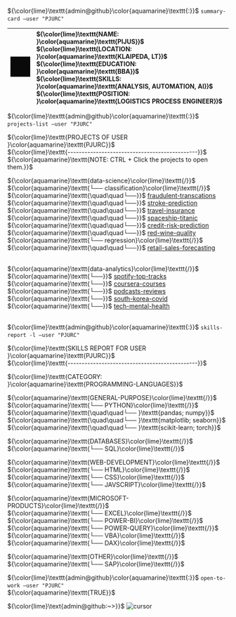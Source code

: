 ${\color{lime}\texttt{admin@github}\color{aquamarine}\texttt{:}}$ ${\texttt{summary-card --user "PJURC"}}$

![profile](https://github.com/PJURC/PJURC/blob/main/media/profile_pic.gif) | ${\color{lime}\texttt{NAME: }\color{aquamarine}\texttt{PIJUS}}$ <br> ${\color{lime}\texttt{LOCATION: }\color{aquamarine}\texttt{KLAIPEDA, LT}}$ <br> ${\color{lime}\texttt{EDUCATION: }\color{aquamarine}\texttt{BBA}}$ <br> ${\color{lime}\texttt{SKILLS: }\color{aquamarine}\texttt{ANALYSIS, AUTOMATION, AI}}$ <br> ${\color{lime}\texttt{POSITION: }\color{aquamarine}\texttt{LOGISTICS PROCESS ENGINEER}}$
:--|:--

${\color{lime}\texttt{admin@github}\color{aquamarine}\texttt{:}}$ ${\texttt{projects-list --user "PJURC"}}$

${\color{lime}\texttt{PROJECTS OF USER }\color{aquamarine}\texttt{PJURC}}$ <br> 
${\color{lime}\texttt{----------------------------------------------}}$ <br>
${\color{aquamarine}\texttt{NOTE: CTRL + Click the projects to open them.}}$ <br>

${\color{aquamarine}\texttt{data-science}\color{lime}\texttt{/}}$ <br>
${\color{aquamarine}\texttt{└── classification}\color{lime}\texttt{/}}$ <br>
${\color{aquamarine}\texttt{\quad\quad└──}}$
[fraudulent-transcations](https://github.com/PJURC-data-science/fraudulent-transactions) <br>
${\color{aquamarine}\texttt{\quad\quad└──}}$
[stroke-prediction](https://github.com/PJURC-data-science/stroke-prediction) <br>
${\color{aquamarine}\texttt{\quad\quad└──}}$
[travel-insurance](https://github.com/PJURC-data-science/travel-insurance) <br>
${\color{aquamarine}\texttt{\quad\quad└──}}$
[spaceship-titanic](https://github.com/PJURC-data-science/spaceship-titanic) <br>
${\color{aquamarine}\texttt{\quad\quad└──}}$
[credit-risk-prediction](https://github.com/PJURC-data-science/credit-risk-prediction) <br>
${\color{aquamarine}\texttt{\quad\quad└──}}$
[red-wine-quality](https://github.com/PJURC-data-science/red-wine-quality) <br>
${\color{aquamarine}\texttt{└── regression}\color{lime}\texttt{/}}$ <br>
${\color{aquamarine}\texttt{\quad\quad└──}}$
[retail-sales-forecasting](https://github.com/PJURC-data-science/retail-sales-forecasting) <br>
<br>

${\color{aquamarine}\texttt{data-analytics}\color{lime}\texttt{/}}$ <br>
${\color{aquamarine}\texttt{└──}}$
[spotify-top-tracks](https://github.com/PJURC-data-analysis/spotify-top-tracks) <br>
${\color{aquamarine}\texttt{└──}}$
[coursera-courses](https://github.com/PJURC-data-analysis/coursera-courses) <br>
${\color{aquamarine}\texttt{└──}}$
[podcasts-reviews](https://github.com/PJURC-data-analysis/podcasts-reviews) <br>
${\color{aquamarine}\texttt{└──}}$
[south-korea-covid](https://github.com/PJURC-data-analysis/south-korea-covid) <br>
${\color{aquamarine}\texttt{└──}}$
[tech-mental-health](https://github.com/PJURC-data-analysis/tech-mental-health) <br>
<br>

${\color{lime}\texttt{admin@github}\color{aquamarine}\texttt{:}}$ ${\texttt{skills-report -l --user "PJURC"}}$

${\color{lime}\texttt{SKILLS REPORT FOR USER }\color{aquamarine}\texttt{PJURC}}$ <br> ${\color{lime}\texttt{----------------------------------------------}}$ <br>

${\color{lime}\texttt{CATEGORY: }\color{aquamarine}\texttt{PROGRAMMING-LANGUAGES}}$ <br>

${\color{aquamarine}\texttt{GENERAL-PURPOSE}\color{lime}\texttt{/}}$ <br>
${\color{aquamarine}\texttt{└── PYTHON}\color{lime}\texttt{/}}$ <br>
${\color{aquamarine}\texttt{\quad\quad└── }\texttt{pandas; numpy}}$ <br>
${\color{aquamarine}\texttt{\quad\quad└── }\texttt{matplotlib; seaborn}}$ <br>
${\color{aquamarine}\texttt{\quad\quad└── }\texttt{scikit-learn; torch}}$ <br>

${\color{aquamarine}\texttt{DATABASES}\color{lime}\texttt{/}}$ <br>
${\color{aquamarine}\texttt{└── SQL}\color{lime}\texttt{/}}$ <br>

${\color{aquamarine}\texttt{WEB-DEVELOPMENT}\color{lime}\texttt{/}}$ <br>
${\color{aquamarine}\texttt{└── HTML}\color{lime}\texttt{/}}$ <br>
${\color{aquamarine}\texttt{└── CSS}\color{lime}\texttt{/}}$ <br>
${\color{aquamarine}\texttt{└── JAVSCRIPT}\color{lime}\texttt{/}}$ <br>

${\color{aquamarine}\texttt{MICROSOFT-PRODUCTS}\color{lime}\texttt{/}}$ <br>
${\color{aquamarine}\texttt{└── EXCEL}\color{lime}\texttt{/}}$ <br>
${\color{aquamarine}\texttt{└── POWER-BI}\color{lime}\texttt{/}}$ <br>
${\color{aquamarine}\texttt{└── POWER-QUERY}\color{lime}\texttt{/}}$ <br>
${\color{aquamarine}\texttt{└── VBA}\color{lime}\texttt{/}}$ <br>
${\color{aquamarine}\texttt{└── DAX}\color{lime}\texttt{/}}$ <br>

${\color{aquamarine}\texttt{OTHER}\color{lime}\texttt{/}}$ <br>
${\color{aquamarine}\texttt{└── SAP}\color{lime}\texttt{/}}$ <br>

${\color{lime}\texttt{admin@github}\color{aquamarine}\texttt{:}}$ ${\texttt{open-to-work --user "PJURC"}}$ <br>
${\color{aquamarine}\texttt{TRUE}}$

${\color{lime}\text{admin@github:~>}}$ ![cursor](https://imgur.com/sMuLDBc.gif)
